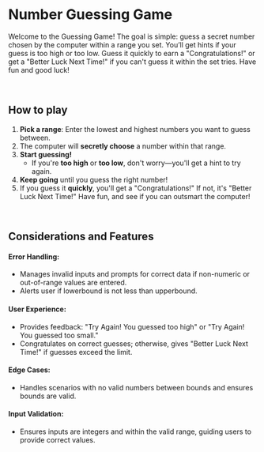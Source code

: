 # Number Guessing Game
Welcome to the Guessing Game! The goal is simple: guess a secret number chosen by the computer within a range you set. You’ll get hints if your guess is too high or too low. Guess it quickly to earn a "Congratulations!" or get a "Better Luck Next Time!" if you can't guess it within the set tries. Have fun and good luck!

&nbsp;  

## How to play
1. **Pick a range**: Enter the lowest and highest numbers you want to guess between.
2. The computer will **secretly choose** a number within that range.
3. **Start guessing!**
    - If you're **too high** or **too low**, don't worry—you'll get a hint to try again.
5. **Keep going** until you guess the right number!
6. If you guess it **quickly**, you'll get a "Congratulations!" If not, it's "Better Luck Next Time!"
Have fun, and see if you can outsmart the computer!

&nbsp;  

## Considerations and Features

#### Error Handling:
- Manages invalid inputs and prompts for correct data if non-numeric or out-of-range values are entered.
- Alerts user if lowerbound is not less than upperbound.

#### User Experience:
- Provides feedback: "Try Again! You guessed too high" or "Try Again! You guessed too small."
- Congratulates on correct guesses; otherwise, gives "Better Luck Next Time!" if guesses exceed the limit.

#### Edge Cases:
- Handles scenarios with no valid numbers between bounds and ensures bounds are valid.

#### Input Validation:
- Ensures inputs are integers and within the valid range, guiding users to provide correct values.
